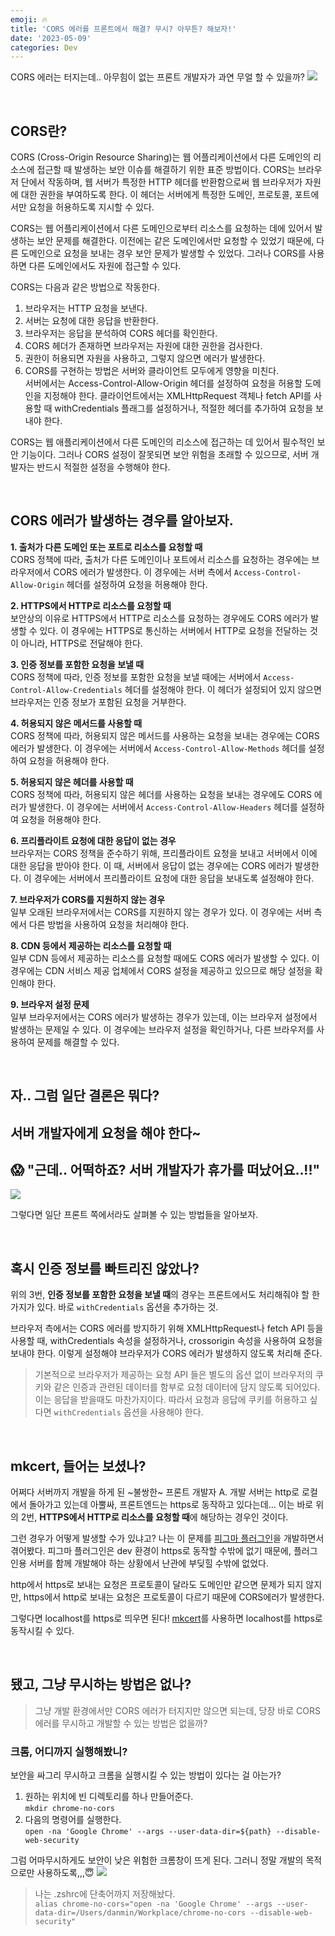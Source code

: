 ```yaml
---
emoji: 🔥
title: 'CORS 에러를 프론트에서 해결? 무시? 아무튼? 해보자!'
date: '2023-05-09'
categories: Dev
---
```


CORS 에러는 터지는데.. 아무힘이 없는 프론트 개발자가 과연 무얼 할 수 있을까?
![](0.png)

&nbsp;

## CORS란?

CORS (Cross-Origin Resource Sharing)는 웹 어플리케이션에서 다른 도메인의 리소스에 접근할 때 발생하는 보안 이슈를 해결하기 위한 표준 방법이다. CORS는 브라우저 단에서 작동하며, 웹 서버가 특정한 HTTP 헤더를 반환함으로써 웹 브라우저가 자원에 대한 권한을 부여하도록 한다. 이 헤더는 서버에게 특정한 도메인, 프로토콜, 포트에서만 요청을 허용하도록 지시할 수 있다.

CORS는 웹 어플리케이션에서 다른 도메인으로부터 리소스를 요청하는 데에 있어서 발생하는 보안 문제를 해결한다. 이전에는 같은 도메인에서만 요청할 수 있었기 때문에, 다른 도메인으로 요청을 보내는 경우 보안 문제가 발생할 수 있었다. 그러나 CORS를 사용하면 다른 도메인에서도 자원에 접근할 수 있다.

CORS는 다음과 같은 방법으로 작동한다.

1. 브라우저는 HTTP 요청을 보낸다.
2. 서버는 요청에 대한 응답을 반환한다.
3. 브라우저는 응답을 분석하여 CORS 헤더를 확인한다.
4. CORS 헤더가 존재하면 브라우저는 자원에 대한 권한을 검사한다.
5. 권한이 허용되면 자원을 사용하고, 그렇지 않으면 에러가 발생한다.
6. CORS를 구현하는 방법은 서버와 클라이언트 모두에게 영향을 미친다.  
   서버에서는 Access-Control-Allow-Origin 헤더를 설정하여 요청을 허용할 도메인을 지정해야 한다. 클라이언트에서는 XMLHttpRequest 객체나 fetch API를 사용할 때 withCredentials 플래그를 설정하거나, 적절한 헤더를 추가하여 요청을 보내야 한다.

CORS는 웹 애플리케이션에서 다른 도메인의 리소스에 접근하는 데 있어서 필수적인 보안 기능이다. 그러나 CORS 설정이 잘못되면 보안 위험을 초래할 수 있으므로, 서버 개발자는 반드시 적절한 설정을 수행해야 한다.

&nbsp;

## CORS 에러가 발생하는 경우를 알아보자.

**1. 출처가 다른 도메인 또는 포트로 리소스를 요청할 때**  
CORS 정책에 따라, 출처가 다른 도메인이나 포트에서 리소스를 요청하는 경우에는 브라우저에서 CORS 에러가 발생한다. 이 경우에는 서버 측에서 `Access-Control-Allow-Origin` 헤더를 설정하여 요청을 허용해야 한다.

**2. HTTPS에서 HTTP로 리소스를 요청할 때**  
보안상의 이유로 HTTPS에서 HTTP로 리소스를 요청하는 경우에도 CORS 에러가 발생할 수 있다. 이 경우에는 HTTPS로 통신하는 서버에서 HTTP로 요청을 전달하는 것이 아니라, HTTPS로 전달해야 한다.

**3. 인증 정보를 포함한 요청을 보낼 때**  
CORS 정책에 따라, 인증 정보를 포함한 요청을 보낼 때에는 서버에서 `Access-Control-Allow-Credentials` 헤더를 설정해야 한다. 이 헤더가 설정되어 있지 않으면 브라우저는 인증 정보가 포함된 요청을 거부한다.

**4. 허용되지 않은 메서드를 사용할 때**  
CORS 정책에 따라, 허용되지 않은 메서드를 사용하는 요청을 보내는 경우에는 CORS 에러가 발생한다. 이 경우에는 서버에서 `Access-Control-Allow-Methods` 헤더를 설정하여 요청을 허용해야 한다.

**5. 허용되지 않은 헤더를 사용할 때**  
CORS 정책에 따라, 허용되지 않은 헤더를 사용하는 요청을 보내는 경우에도 CORS 에러가 발생한다. 이 경우에는 서버에서 `Access-Control-Allow-Headers` 헤더를 설정하여 요청을 허용해야 한다.

**6. 프리플라이트 요청에 대한 응답이 없는 경우**  
브라우저는 CORS 정책을 준수하기 위해, 프리플라이트 요청을 보내고 서버에서 이에 대한 응답을 받아야 한다. 이 때, 서버에서 응답이 없는 경우에는 CORS 에러가 발생한다. 이 경우에는 서버에서 프리플라이트 요청에 대한 응답을 보내도록 설정해야 한다.

**7. 브라우저가 CORS를 지원하지 않는 경우**  
일부 오래된 브라우저에서는 CORS를 지원하지 않는 경우가 있다. 이 경우에는 서버 측에서 다른 방법을 사용하여 요청을 처리해야 한다.

**8. CDN 등에서 제공하는 리소스를 요청할 때**  
일부 CDN 등에서 제공하는 리소스를 요청할 때에도 CORS 에러가 발생할 수 있다. 이 경우에는 CDN 서비스 제공 업체에서 CORS 설정을 제공하고 있으므로 해당 설정을 확인해야 한다.

**9. 브라우저 설정 문제**  
일부 브라우저에서는 CORS 에러가 발생하는 경우가 있는데, 이는 브라우저 설정에서 발생하는 문제일 수 있다. 이 경우에는 브라우저 설정을 확인하거나, 다른 브라우저를 사용하여 문제를 해결할 수 있다.

&nbsp;

## 자.. 그럼 일단 결론은 뭐다?

## 서버 개발자에게 요청을 해야 한다~

## 😱 "근데.. 어떡하죠? 서버 개발자가 휴가를 떠났어요..!!"

![](1.jpeg)

그렇다면 일단 프론트 쪽에서라도 살펴볼 수 있는 방법들을 알아보자.

&nbsp;

## 혹시 인증 정보를 빠트리진 않았나?

위의 3번, **인증 정보를 포함한 요청을 보낼 때**의 경우는 프론트에서도 처리해줘야 할 한 가지가 있다. 바로 `withCredentials` 옵션을 추가하는 것.

브라우저 측에서는 CORS 에러를 방지하기 위해 XMLHttpRequest나 fetch API 등을 사용할 때, withCredentials 속성을 설정하거나, crossorigin 속성을 사용하여 요청을 보내야 한다. 이렇게 설정해야 브라우저가 CORS 에러가 발생하지 않도록 처리해 준다.

> 기본적으로 브라우저가 제공하는 요청 API 들은 별도의 옵션 없이 브라우저의 쿠키와 같은 인증과 관련된 데이터를 함부로 요청 데이터에 담지 않도록 되어있다. 이는 응답을 받을때도 마찬가지이다. 따라서 요청과 응답에 쿠키를 허용하고 싶다면 `withCredentials` 옵션을 사용해야 한다.

&nbsp;

## mkcert, 들어는 보셨나?

어쩌다 서버까지 개발을 하게 된 ~불쌍한~ 프론트 개발자 A. 개발 서버는 http로 로컬에서 돌아가고 있는데 아뿔싸, 프론트엔드는 https로 동작하고 있다는데... 이는 바로 위의 2번, **HTTPS에서 HTTP로 리소스를 요청할 때**에 해당하는 경우인 것이다.

그런 경우가 어떻게 발생할 수가 있냐고? 나는 이 문제를 [피그마 플러그인](https://www.figma.com/plugin-docs/)을 개발하면서 겪어봤다. 피그마 플러그인은 dev 환경이 https로 동작할 수밖에 없기 때문에, 플러그인용 서버를 함께 개발해야 하는 상황에서 난관에 부딪힐 수밖에 없었다.

http에서 https로 보내는 요청은 프로토콜이 달라도 도메인만 같으면 문제가 되지 않지만, https에서 http로 보내는 요청은 프로토콜이 다르기 때문에 CORS에러가 발생한다.

그렇다면 localhost를 https로 띄우면 된다! [mkcert](https://github.com/FiloSottile/mkcert)를 사용하면 localhost를 https로 동작시킬 수 있다.

&nbsp;

## 됐고, 그냥 무시하는 방법은 없나?

> 그냥 개발 환경에서만 CORS 에러가 터지지만 않으면 되는데,
> 당장 바로 CORS 에러를 무시하고 개발할 수 있는 방법은 없을까?

### 크롬, 어디까지 실행해봤니?

보안을 싸그리 무시하고 크롬을 실행시킬 수 있는 방법이 있다는 걸 아는가?

1. 원하는 위치에 빈 디렉토리를 하나 만들어준다.  
   `mkdir chrome-no-cors`
2. 다음의 명령어를 실행한다.  
   `open -na 'Google Chrome' --args --user-data-dir=${path} --disable-web-security`

그럼 어마무시하게도 보안이 낮은 위험한 크롬창이 뜨게 된다. 그러니 정말 개발의 목적으로만 사용하도록,,,😇
![](2.jpeg)

> 나는 .zshrc에 단축어까지 저장해놨다.  
> `alias chrome-no-cors="open -na 'Google Chrome' --args --user-data-dir=/Users/danmin/Workplace/chrome-no-cors --disable-web-security"`